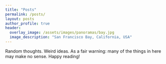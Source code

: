 ```yaml
---
title: "Posts"
permalink: /posts/
layout: posts
author_profile: true
header:
  overlay_image: /assets/images/panoramas/bay.jpg
  image_description: "San Francisco Bay, California, USA"
---
```


Random thoughts. Weird ideas. As a fair warning: many of the things in here may make no sense. Happy reading!
